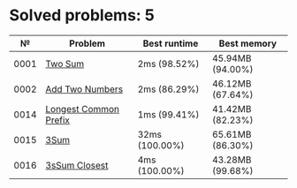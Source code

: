 # Solved problems: 5

| №    | Problem                                                 | Best runtime   | Best memory      |
|------|---------------------------------------------------------|----------------|------------------|
| 0001 | [Two Sum](src/main/kotlin/problems/p0001)               | 2ms (98.52%)   | 45.94MB (94.00%) |
| 0002 | [Add Two Numbers](src/main/kotlin/problems/p0002)       | 2ms (86.29%)   | 46.12MB (67.64%) |
| 0014 | [Longest Common Prefix](src/main/kotlin/problems/p0014) | 1ms (99.41%)   | 41.42MB (82.23%) |
| 0015 | [3Sum](src/main/kotlin/problems/p0015)                  | 32ms (100.00%) | 65.61MB (86.30%) |
| 0016 | [3sSum Closest](src/main/kotlin/problems/p0016)         | 4ms (100.00%)  | 43.28MB (99.68%) |
